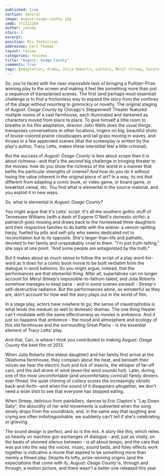 ```yaml
---
published: true
section: General
image: august-osage-county.jpg
imdb: tt1322269
author: jaredy 
stars: 5
excerpt: 
position: Mix Technician
addressee: Ceri Thomas
layout: review
categories: reviews
title: "August: Osage County"
comments: true
tags: [adaptation, drama, Julia Roberts, Letters, Meryl Streep, Oscars 2014]
---
```


So, you're faced with the near-impossible task of bringing a Pulitzer-Prize winning play to the screen and making it feel like something more than just a sequence of transplanted scenes. The first (and perhaps most essential) challenge is to find a frictionless way to expand the story from the confines of the stage without resorting to gimmickry or novelty. The original staging of _August: Osage County_ by Chicago's Steppenwolf Theater featured multiple rooms of a vast farmhouse, each illuminated and darkened as characters moved from place to place. To give himself a little room to breathe in his film adaptation, director John Wells does the usual things: transposes conversations to other locations, lingers on big, beautiful shots of bruise-colored prairie cloudscapes and tall grass moving in waves, and throws in a few appended scenes (that the screenplay is written by the play's author, Tracy Letts, makes these interstitial feel a little criminal).

But the success of _August: Osage County_ is less about scope than it is about richness--and that's the second big challenge in bringing theater to the movies: how do you show the richness of the world in a manner that befits the particular strengths of cinema? And how do you do it without losing the value inherent in the original piece of art? In a way, its not _that_ different from adapting a comic book, or video game, or board game, or breakfast cereal, etc. You find what is elemental in the source material, and you exploit it in new ways.

So, what is elemental in _August: Osage County?_ 

You might argue that it's Letts' script. It's all the southern gothic stuff of Tennessee Williams (with a dash of Eugene O'Neill's domestic strife): a patriarch goes missing and draws back to the homestead three daughters and their respective families to do battle with the widow: a venom-spitting harpy, fuelled by pills and self-pity who seems dedicated not to reconciliation but to its opposite. She's larger-than-life and pathetic, devoted to her family and unspeakably cruel to them. "I'm just truth-telling," she says at one point. "And some people are antagonized by the truth."

But it makes about as much sense to follow the script of a play word-for-word as it does for a comic book movie to be built verbatim from the dialogue in word balloons. So you might argue, instead, that the performances are that elemental thing. After all, superlatives can no longer account for Meryl Streep's impossible-to-fathom talent, and Julia Roberts somehow manages to keep pace - and in some scenes exceed! - Streep's self-destructive radiance. But the performances alone, as wonderful as they are, don't account for how well the story plays out in the world of film.

In a stage play, actors have nowhere to go; the sense of claustrophobia is what lends the medium so well to domestic dramas. The one thing theater can't modulate with the same effectiveness as movies is ambience. And it just so happens that ambience - the mood and atmosphere and ecology of this old farmhouse and the surrounding Great Plains - is the essential element of Tracy Letts' play.

And that, Ceri, is where I think you contributed to making _August: Osage County_ the best film of 2013.

When Julia Roberts (the eldest daughter) and her family first arrive at the Oklahoma farmhouse, they complain about the heat, and beneath their voices we hear the electric hum and tick of insects, the whisper of far-off cars, and the dull drone of wind (even the wind _sounds_ hot). Later, during, one of the most uncomfortable (and uncomfortably comical) family dinners ever filmed, the quiet chiming of cutlery scores the increasingly vitriolic back-and-forth--and when the sound of it disappears altogether, we don't need a wide shot to see that everyone has stopped eating.

When Streep, delirious from painkillers, dances to Eric Clapton's "Lay Down Sally", the absurdity of her wild movements is subverted when the song slowly drops from the soundtrack, and, in the same way that laughing and crying are often indistinguishable, we suddenly can't tell if she's celebrating or grieving.

The sound design is perfect, and so is the mix. A story like this, which relies so heavily on machine gun exchanges of dialogue - and, just as vitally, on the beats of stunned silence between - is all about tempo, and the care that was put into the way the voices, music, sound beds, and foley effects work together is indicative a movie that aspired to be something more than merely a filmed play. Despite its lofty, prize-winning origins (and the expectations that come with it), _August: Osage County_ is, through and through, a motion picture, and there wasn't a better one released this year.